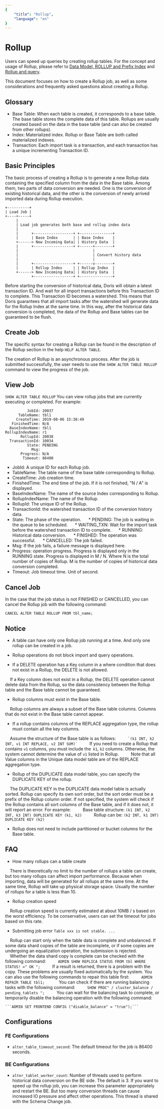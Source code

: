 ```yaml
---
{
    "title": "Rollup",
    "language": "en"
}
---
```


<!-- 
Licensed to the Apache Software Foundation (ASF) under one
or more contributor license agreements.  See the NOTICE file
distributed with this work for additional information
regarding copyright ownership.  The ASF licenses this file
to you under the Apache License, Version 2.0 (the
"License"); you may not use this file except in compliance
with the License.  You may obtain a copy of the License at

  http://www.apache.org/licenses/LICENSE-2.0

Unless required by applicable law or agreed to in writing,
software distributed under the License is distributed on an
"AS IS" BASIS, WITHOUT WARRANTIES OR CONDITIONS OF ANY
KIND, either express or implied.  See the License for the
specific language governing permissions and limitations
under the License.
-->

# Rollup

Users can speed up queries by creating rollup tables. For the concept and usage of Rollup, please refer to [Data
 Model, ROLLUP and Prefix Index](../../getting-started/data-model-rollup.md) and 
 [Rollup and query](../../getting-started/hit-the-rollup.md).

This document focuses on how to create a Rollup job, as well as some considerations and frequently asked questions about creating a Rollup.

## Glossary

* Base Table: When each table is created, it corresponds to a base table. The base table stores the complete data of this table. Rollups are usually created based on the data in the base table (and can also be created from other rollups).
* Index: Materialized index. Rollup or Base Table are both called materialized indexes.
* Transaction: Each import task is a transaction, and each transaction has a unique incrementing Transaction ID.

## Basic Principles

The basic process of creating a Rollup is to generate a new Rollup data containing the specified column from the data in the Base table. Among them, two parts of data conversion are needed. One is the conversion of existing historical data, and the other is the conversion of newly arrived imported data during Rollup execution.

```
+----------+
| Load Job |
+----+-----+
     |
     | Load job generates both base and rollup index data
     |
     |      +------------------+ +---------------+
     |      | Base Index       | | Base Index    |
     +------> New Incoming Data| | History Data  |
     |      +------------------+ +------+--------+
     |                                  |
     |                                  | Convert history data
     |                                  |
     |      +------------------+ +------v--------+
     |      | Rollup Index     | | Rollup Index  |
     +------> New Incoming Data| | History Data  |
            +------------------+ +---------------+
```

Before starting the conversion of historical data, Doris will obtain a latest transaction ID. And wait for all import transactions before this Transaction ID to complete. This Transaction ID becomes a watershed. This means that Doris guarantees that all import tasks after the watershed will generate data for the Rollup Index at the same time. In this way, after the historical data conversion is completed, the data of the Rollup and Base tables can be guaranteed to be flush.

## Create Job

The specific syntax for creating a Rollup can be found in the description of the Rollup section in the help `HELP ALTER TABLE`.

The creation of Rollup is an asynchronous process. After the job is submitted successfully, the user needs to use the `SHOW ALTER TABLE ROLLUP` command to view the progress of the job.

## View Job

`SHOW ALTER TABLE ROLLUP` You can view rollup jobs that are currently executing or completed. For example:

```
          JobId: 20037
      TableName: tbl1
     CreateTime: 2019-08-06 15:38:49
   FinishedTime: N/A
  BaseIndexName: tbl1
RollupIndexName: r1
       RollupId: 20038
  TransactionId: 10034
          State: PENDING
            Msg:
       Progress: N/A
        Timeout: 86400
```

* JobId: A unique ID for each Rollup job.
* TableName: The table name of the base table corresponding to Rollup.
* CreateTime: Job creation time.
* FinishedTime: The end time of the job. If it is not finished, "N / A" is displayed.
* BaseIndexName: The name of the source Index corresponding to Rollup.
* RollupIndexName: The name of the Rollup.
* RollupId: The unique ID of the Rollup.
* TransactionId: the watershed transaction ID of the conversion history data.
* State: The phase of the operation.
     * PENDING: The job is waiting in the queue to be scheduled.
     * WAITING_TXN: Wait for the import task before the watershed transaction ID to complete.
     * RUNNING: Historical data conversion.
     * FINISHED: The operation was successful.
     * CANCELLED: The job failed.
* Msg: If the job fails, a failure message is displayed here.
* Progress: operation progress. Progress is displayed only in the RUNNING state. Progress is displayed in M / N. Where N is the total number of copies of Rollup. M is the number of copies of historical data conversion completed.
* Timeout: Job timeout time. Unit of second.

## Cancel Job

In the case that the job status is not FINISHED or CANCELLED, you can cancel the Rollup job with the following command:

`CANCEL ALTER TABLE ROLLUP FROM tbl_name;`

## Notice

* A table can have only one Rollup job running at a time. And only one rollup can be created in a job.

* Rollup operations do not block import and query operations.

* If a DELETE operation has a Key column in a where condition that does not exist in a Rollup, the DELETE is not allowed.

    If a Key column does not exist in a Rollup, the DELETE operation cannot delete data from the Rollup, so the data consistency between the Rollup table and the Base table cannot be guaranteed.

* Rollup columns must exist in the Base table.

    Rollup columns are always a subset of the Base table columns. Columns that do not exist in the Base table cannot appear.

* If a rollup contains columns of the REPLACE aggregation type, the rollup must contain all the key columns.

    Assume the structure of the Base table is as follows:
    
    `` `(k1 INT, k2 INT, v1 INT REPLACE, v2 INT SUM)` ``
    
    If you need to create a Rollup that contains `v1` columns, you must include the` k1`, `k2` columns. Otherwise, the system cannot determine the value of `v1` listed in Rollup.
    
    Note that all Value columns in the Unique data model table are of the REPLACE aggregation type.
    
* Rollup of the DUPLICATE data model table, you can specify the DUPLICATE KEY of the rollup.

    The DUPLICATE KEY in the DUPLICATE data model table is actually sorted. Rollup can specify its own sort order, but the sort order must be a prefix of the Rollup column order. If not specified, the system will check if the Rollup contains all sort columns of the Base table, and if it does not, it will report an error. For example:
    
    Base table structure: `(k1 INT, k2 INT, k3 INT) DUPLICATE KEY (k1, k2)`
    
    Rollup can be: `(k2 INT, k1 INT) DUPLICATE KEY (k2)`

* Rollup does not need to include partitioned or bucket columns for the Base table.

## FAQ

* How many rollups can a table create

    There is theoretically no limit to the number of rollups a table can create, but too many rollups can affect import performance. Because when importing, data will be generated for all rollups at the same time. At the same time, Rollup will take up physical storage space. Usually the number of rollups for a table is less than 10.
    
* Rollup creation speed

    Rollup creation speed is currently estimated at about 10MB / s based on the worst efficiency. To be conservative, users can set the timeout for jobs based on this rate.

* Submitting job error `Table xxx is not stable. ...`

    Rollup can start only when the table data is complete and unbalanced. If some data shard copies of the table are incomplete, or if some copies are undergoing an equalization operation, the submission is rejected.
    
    Whether the data shard copy is complete can be checked with the following command:
    
    ```ADMIN SHOW REPLICA STATUS FROM tbl WHERE STATUS! =" OK ";```
    
    If a result is returned, there is a problem with the copy. These problems are usually fixed automatically by the system. You can also use the following commands to repair this table first:
    
    ```ADMIN REPAIR TABLE tbl1; ```
    
    You can check if there are running balancing tasks with the following command:
    
    ```SHOW PROC" / cluster_balance / pending_tablets ";```
    
    You can wait for the balancing task to complete, or temporarily disable the balancing operation with the following command:
    
    ```ADMIN SET FRONTEND CONFIG ("disable_balance" = "true");```
    
## Configurations

### FE Configurations

* `alter_table_timeout_second`: The default timeout for the job is 86400 seconds.

### BE Configurations

* `alter_tablet_worker_count`: Number of threads used to perform historical data conversion on the BE side. The default is 3. If you want to speed up the rollup job, you can increase this parameter appropriately and restart the BE. But too many conversion threads can cause increased IO pressure and affect other operations. This thread is shared with the Schema Change job.
